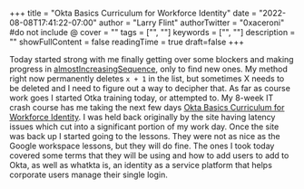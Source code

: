 +++
title = "Okta Basics Curriculum for Workforce Identity"
date = "2022-08-08T17:41:22-07:00"
author = "Larry Flint"
authorTwitter = "0xaceroni" #do not include @
cover = ""
tags = ["", ""]
keywords = ["", ""]
description = ""
showFullContent = false
readingTime = true
draft=false
+++

Today started strong with me finally getting over some blockers and making progress in [almostIncreasingSequence](https://app.codesignal.com/arcade/intro/level-2/2mxbGwLzvkTCKAJMG), only to find new ones. My method right now permanently deletes `x + 1` in the list, but sometimes X needs to be deleted and I need to figure out a way to decipher that. As far as course work goes I started Otka training today, or attempted to. My 8-week IT crash course has me taking the next few days [Okta Basics Curriculum for Workforce Identity](https://www.okta.com/training/okta-basics-curriculum-for-workforce-identity). I was held back originally by the site having latency issues which cut into a significant portion of my work day. Once the site was back up I started going to the lessons. They were not as nice as the Google workspace lessons, but they will do fine. The ones I took today covered some terms that they will be using and how to add users to add to Okta, as well as whatkta is, an identity as a service platform that helps corporate users manage their single login.
